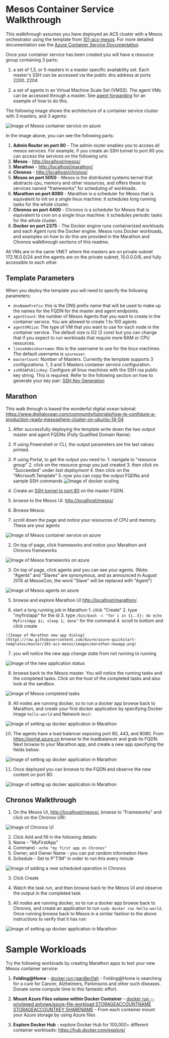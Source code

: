 # Mesos Container Service Walkthrough

This walkthrough assumes you have deployed an ACS cluster with a Mesos orchestrator using the template from [101-acs-mesos](https://github.com/Azure/azure-quickstart-templates/tree/master/101-acs-mesos). For more detailed documentation see the [Azure Container Service Documentation](https://azure.microsoft.com/en-us/documentation/articles/container-service-intro/).

Once your container service has been created you will have a resource group containing 3 parts:

1. a set of 1,3, or 5 masters in a master specific availability set.  Each master's SSH can be accessed via the public dns address at ports 2200..2204

2. a set of agents in an Virtual Machine Scale Set (VMSS).  The agent VMs can be accessed through a master.  See [agent forwarding](https://github.com/Azure/azure-quickstart-templates/blob/master/101-acs-mesos/docs/SSHKeyManagement.md#key-management-and-agent-forwarding-with-windows-pageant) for an example of how to do this.

The following image shows the architecture of a container service cluster with 3 masters, and 3 agents:

![Image of Mesos container service on azure](https://raw.githubusercontent.com/Azure/azure-quickstart-templates/master/101-acs-mesos/images/mesos.png)

In the image above, you can see the following parts:

1. **Admin Router on port 80** - The admin router enables you to access all mesos services.  For example, if you create an SSH tunnel to port 80 you can access the services on the following urls:
  1. **Mesos** - <http://localhost/mesos/>
  2. **Marathon** - <http://localhost/marathon/>
  3. **Chronos** - <http://localhost/chronos/>
2. **Mesos on port 5050** - Mesos is the distributed systems kernel that abstracts cpu, memory and other resources, and offers these to services named "frameworks" for scheduling of workloads.
3. **Marathon on port 8080** - Marathon is a scheduler for Mesos that is equivalent to init on a single linux machine: it schedules long running tasks for the whole cluster.
4. **Chronos on port 4400** - Chronos is a scheduler for Mesos that is equivalent to cron on a single linux machine: it schedules periodic tasks for the whole cluster.
5. **Docker on port 2375** - The Docker engine runs containerized workloads and each Agent runs the Docker engine.  Mesos runs Docker workloads, and examples on how to do this are provided in the Marathon and Chronos walkthrough sections of this readme.

All VMs are in the same VNET where the masters are on private subnet 172.16.0.0/24 and the agents are on the private subnet, 10.0.0.0/8, and fully accessible to each other.

## Template Parameters
When you deploy the template you will need to specify the following parameters:
* `dnsNamePrefix`: this is the DNS prefix name that will be used to make up the names for the FQDN for the master and agent endpoints.
* `agentCount`: the number of Mesos Agents that you want to create in the container service.  You are allowed to create 1 to 100 agents
* `agentVMSize`: The type of VM that you want to use for each node in the container service. The default size is D2 (2 core) but you can change that if you expect to run workloads that require more RAM or CPU resources.
* `linuxAdminUsername`: this is the username to use for the linux machines.  The default username is `azureuser`.
* `masterCount`: Number of Masters. Currently the template supports 3 configurations: 1, 3 and 5 Masters container service configuration.
* `sshRSAPublicKey`: Configure all linux machines with the SSH rsa public key string.  This is required.  Refer to the following section on how to generate your key pair: [SSH Key Generation](https://github.com/Azure/azure-quickstart-templates/blob/master/101-acs-mesos/docs/SSHKeyManagement.md#ssh-key-generation)

## Marathon

This walk through is based the wonderful digital ocean tutorial: https://www.digitalocean.com/community/tutorials/how-to-configure-a-production-ready-mesosphere-cluster-on-ubuntu-14-04

 1. After successfully deploying the template write down the two output master and agent FQDNs (Fully Qualified Domain Name).
   1. If using Powershell or CLI, the output parameters are the last values printed.
   2. If using Portal, to get the output you need to:
     1. navigate to "resource group"
     2. click on the resource group you just created
     3. then click on "Succeeded" under *last deployment*
     4. then click on the "Microsoft.Template"
     5. now you can copy the output FQDNs and sample SSH commands
     ![Image of docker scaling](https://raw.githubusercontent.com/Azure/azure-quickstart-templates/master/101-acs-swarm/images/findingoutputs.png)

 2. Create an [SSH tunnel to port 80](https://github.com/Azure/azure-quickstart-templates/blob/master/101-acs-mesos/docs/SSHKeyManagement.md#create-port-80-tunnel-to-the-master) on the master FQDN.

 3. browse to the Mesos UI.  <http://localhost/mesos/>

 4. Browse Mesos:
   1. scroll down the page and notice your resources of CPU and memory.  These are your agents

   ![Image of Mesos container service on azure](https://raw.githubusercontent.com/Azure/azure-quickstart-templates/master/101-acs-mesos/images/mesos-webui.png)

   2. On top of page, click frameworks and notice your Marathon and Chronos frameworks

   ![Image of Mesos frameworks on azure](https://raw.githubusercontent.com/Azure/azure-quickstart-templates/master/101-acs-mesos/images/mesos-frameworks.png)

   3. On top of page, click agents and you can see your agents.  (Note: "Agents" and "Slaves" are synonymous, and as announced in August 2015 at MesosCon, the word "Slave" will be replaced with "Agent")

   ![Image of Mesos agents on azure](https://raw.githubusercontent.com/Azure/azure-quickstart-templates/master/101-acs-mesos/images/mesos-agents.png)

  5. browse and explore Marathon UI <http://localhost/marathon/>.

  6. start a long running job in Marathon
    1. click "Create"
    2. type "myfirstapp" for the id
    3. type `/bin/bash -c "for i in {1..5}; do echo MyFirstApp $i; sleep 1; done"` for the command
    4. scroll to bottom and click create

    ![Image of Marathon new app dialog](https://raw.githubusercontent.com/Azure/azure-quickstart-templates/master/101-acs-mesos/images/marathon-newapp.png)

  7. you will notice the new app change state from not running to running

  ![Image of the new application status](https://raw.githubusercontent.com/Azure/azure-quickstart-templates/master/101-acs-mesos/images/marathon-newapp-status.png)

  8. browse back to the Mesos master.  You will notice the running tasks and the completed tasks.  Click on the host of the completed tasks and also look at the sandbox.

  ![Image of Mesos completed tasks](https://raw.githubusercontent.com/Azure/azure-quickstart-templates/master/101-acs-mesos/images/mesos-completed-tasks.png)

  9. All nodes are running docker, so to run a docker app browse back to Marathon, and create your first docker application by specifying Docker Image `hello-world` and Network `Host`:

  ![Image of setting up docker application in Marathon](https://raw.githubusercontent.com/Azure/azure-quickstart-templates/master/101-acs-mesos/images/marathon-docker.png)

  10. The agents have a load balancer exposing port 80, 443, and 8080.  From https://portal.azure.cn browse to the loadbalancer and grab its FQDN.  Next browse to your Marathon app, and create a new app specifying the fields below:

  ![Image of setting up docker application in Marathon](https://raw.githubusercontent.com/Azure/azure-quickstart-templates/master/101-acs-mesos/images/marathon-simpleweb.png)

  11. Once deployed you can browse to the FQDN and observe the new content on port 80:

  ![Image of setting up docker application in Marathon](https://raw.githubusercontent.com/Azure/azure-quickstart-templates/master/101-acs-mesos/images/simpleweb.png)

## Chronos Walkthrough

1. On the Mesos UI, <http://localhost/mesos/>, browse to "Frameworks" and click on the Chronos URI:

 ![Image of Chronos UI](https://raw.githubusercontent.com/Azure/azure-quickstart-templates/master/101-acs-mesos/images/chronos-url.png)

2. Click Add and fill in the following details:
 1. Name - "MyFirstApp"
 2. Command - `echo "my first app on Chronos"`
 3. Owner, and Owner Name - you can put random information Here
 4. Schedule - Set to P"T1M" in order to run this every minute

 ![Image of adding a new scheduled operation in Chronos](https://raw.githubusercontent.com/Azure/azure-quickstart-templates/master/101-acs-mesos/images/chronos.png)

3. Click Create

4. Watch the task run, and then browse back to the Mesos UI and observe the output in the completed task.

5. All nodes are running docker, so to run a docker app browse back to Chronos, and create an application to run `sudo docker run hello-world`.  Once running browse back to Mesos in a similar fashion to the above instructions to verify that it has run:

 ![Image of setting up docker application in Marathon](https://raw.githubusercontent.com/Azure/azure-quickstart-templates/master/101-acs-mesos/images/chronos-docker.png)

# Sample Workloads

Try the following workloads by creating Marathon apps to test your new Mesos container service:

1. **Folding@Home** - [docker run rgardler/fah](https://hub.docker.com/r/rgardler/fah/) - Folding@Home is searching for a cure for Cancer, Alzheimers, Parkinsons and other such diseases. Donate some compute time to this fantastic effort.

2. **Mount Azure Files volume within Docker Container** - [docker run --privileged anhowe/azure-file-workload STORAGEACCOUNTNAME STORAGEACCOUNTKEY SHARENAME](https://github.com/anhowe/azure-file-workload) - From each container mount your Azure storage by using Azure files

3. **Explore Docker Hub** - explore Docker Hub for 100,000+ different container workloads: https://hub.docker.com/explore/
